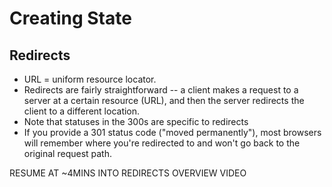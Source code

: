 # Creating State

## Redirects

- URL = uniform resource locator.
- Redirects are fairly straightforward -- a client makes a request to a server at a certain resource (URL), and then the server redirects the client to a different location.
- Note that statuses in the 300s are specific to redirects
- If you provide a 301 status code ("moved permanently"), most browsers will remember where you're redirected to and won't go back to the original request path.

RESUME AT ~4MINS INTO REDIRECTS OVERVIEW VIDEO

```

```
